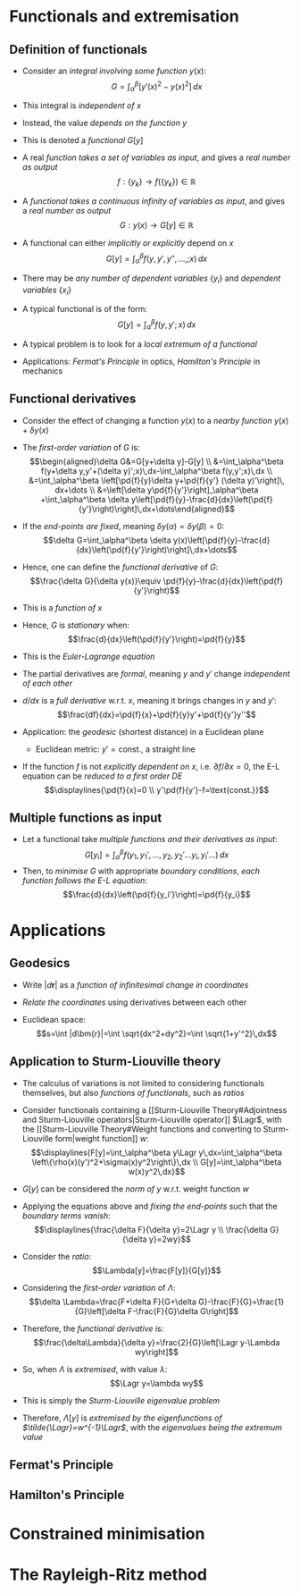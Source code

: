 # Functionals and extremisation
## Definition of functionals
- Consider an _integral involving some function_ $y(x)$:
$$G=\int_{\alpha}^\beta \left[y'(x)^2-y(x)^2\right]\,dx$$
- This integral is _independent of $x$_
- Instead, the value _depends on the function $y$_

- This is denoted a _functional_ $G[y]$

- A real _function takes a set of variables as input_, and gives a _real number as output_
$$f: \{y_k\}\to f(\{y_k\})\in\mathbb{R}$$
- A _functional takes a continuous infinity of variables as input_, and gives a _real number as output_
$$G:y(x)\rightarrow G[y]\in\mathbb{R}$$

- A functional can either _implicitly or explicitly_ depend on $x$
$$G[y]=\int_{\alpha}^\beta f(y,y',y'',\dots,;x)\,dx$$
- There may be _any number of dependent variables_ $\{y_i\}$ and _dependent variables_ $\{x_i\}$
- A typical functional is of the form:
$$G[y]=\int_\alpha^\beta f(y,y';x)\,dx$$
- A typical problem is to look for a _local extremum of a functional_
- Applications: _Fermat's Principle_ in optics, _Hamilton's Principle_ in mechanics

## Functional derivatives
- Consider the effect of changing a function $y(x)$ to a _nearby function_ $y(x)+\delta y(x)$
- The _first-order variation_ of $G$ is:
$$\begin{aligned}\delta G&=G[y+\delta y]-G[y] \\ &=\int_\alpha^\beta f(y+\delta y,y'+(\delta y)';x)\,dx-\int_\alpha^\beta f(y,y';x)\,dx \\ &=\int_\alpha^\beta \left[\pd{f}{y}\delta y+\pd{f}{y'} (\delta y)'\right]\, dx+\dots \\ &=\left[\delta y\pd{f}{y'}\right]_\alpha^\beta +\int_\alpha^\beta \delta y\left[\pd{f}{y}-\frac{d}{dx}\left(\pd{f}{y'}\right)\right]\,dx+\dots\end{aligned}$$
- If the _end-points are fixed_, meaning $\delta y(\alpha)=\delta y(\beta)=0$:
$$\delta G=\int_\alpha^\beta \delta y(x)\left[\pd{f}{y}-\frac{d}{dx}\left(\pd{f}{y'}\right)\right]\,dx+\dots$$
- Hence, one can define the _functional derivative_ of $G$:
$$\frac{\delta G}{\delta y(x)}\equiv \pd{f}{y}-\frac{d}{dx}\left(\pd{f}{y'}\right)$$
- This is a _function of $x$_
- Hence, $G$ is _stationary_ when:
$$\frac{d}{dx}\left(\pd{f}{y'}\right)=\pd{f}{y}$$
- This is the _Euler-Lagrange equation_
- The partial derivatives are _formal_, meaning $y$ and $y'$ change _independent of each other_
- $d/dx$ is a _full derivative_ w.r.t. $x$, meaning it brings changes in $y$ and $y'$:
$$\frac{df}{dx}=\pd{f}{x}+\pd{f}{y}y'+\pd{f}{y'}y''$$

- Application: the _geodesic_ (shortest distance) in a Euclidean plane
	- Euclidean metric: $y'=\text{const.}$, a straight line

- If the function $f$ is not _explicitly dependent on $x$_, i.e. $\partial f/\partial x=0$, the E-L equation can be _reduced to a first order DE_
$$\displaylines{\pd{f}{x}=0 \\ y'\pd{f}{y'}-f=\text{const.}}$$

## Multiple functions as input
- Let a functional take _multiple functions and their derivatives as input_:
$$G[y_i]=\int_\alpha^\beta f(y_1,y_1',\dots,y_2,y_2'\dots y_i,y_i'\dots)\,dx$$
- Then, to _minimise_ $G$ with appropriate _boundary conditions_, _each function follows the E-L equation_:
$$\frac{d}{dx}\left(\pd{f}{y_i'}\right)=\pd{f}{y_i}$$

# Applications
## Geodesics
- Write $|d\bm{r}|$ as a _function of infinitesimal change in coordinates_
- _Relate the coordinates_ using derivatives between each other

- Euclidean space:
$$s=\int |d\bm{r}|=\int \sqrt{dx^2+dy^2}=\int \sqrt{1+y'^2}\,dx$$



## Application to Sturm-Liouville theory
- The calculus of variations is not limited to considering functionals themselves, but also _functions of functionals_, such as _ratios_

- Consider functionals containing a [[Sturm-Liouville Theory#Adjointness and Sturm-Liouville operators|Sturm-Liouville operator]] $\Lagr$, with the [[Sturm-Liouville Theory#Weight functions and converting to Sturm-Liouville form|weight function]] $w$:
$$\displaylines{F[y]=\int_\alpha^\beta y\Lagr y\,dx=\int_\alpha^\beta \left\{\rho(x)(y')^2+\sigma(x)y^2\right\}\,dx \\ G[y]=\int_\alpha^\beta w(x)y^2\,dx}$$
- $G[y]$ can be considered the _norm of $y$_ w.r.t. weight function $w$

- Applying the equations above and _fixing the end-points_ such that the _boundary terms vanish_:
$$\displaylines{\frac{\delta F}{\delta y}=2\Lagr y \\ \frac{\delta G}{\delta y}=2wy}$$
- Consider the _ratio_:
$$\Lambda[y]=\frac{F[y]}{G[y]}$$
- Considering the _first-order variation_ of $\Lambda$:
$$\delta \Lambda=\frac{F+\delta F}{G+\delta G}-\frac{F}{G}=\frac{1}{G}\left[\delta F-\frac{F}{G}\delta G\right]$$
- Therefore, the _functional derivative_ is:
$$\frac{\delta\Lambda}{\delta y}=\frac{2}{G}\left[\Lagr y-\Lambda wy\right]$$
- So, when $\Lambda$ is _extremised_, with value $\lambda$:
$$\Lagr y=\lambda wy$$
- This is simply the _Sturm-Liouville eigenvalue problem_
- Therefore, $\Lambda[y]$ is _extremised by the eigenfunctions of $\tilde{\Lagr}=w^{-1}\Lagr$_, with the _eigenvalues being the extremum value_

## Fermat's Principle

## Hamilton's Principle

# Constrained minimisation

# The Rayleigh-Ritz method